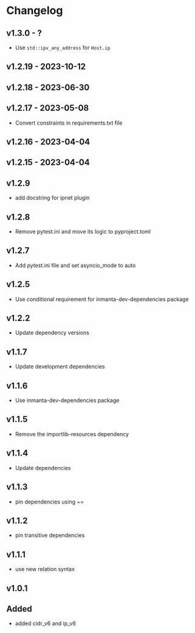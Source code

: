 # Changelog

## v1.3.0 - ?
- Use `std::ipv_any_address` for `Host.ip`


## v1.2.19 - 2023-10-12


## v1.2.18 - 2023-06-30


## v1.2.17 - 2023-05-08

- Convert constraints in requirements.txt file

## v1.2.16 - 2023-04-04


## v1.2.15 - 2023-04-04


## v1.2.9
- add docstring for ipnet plugin

## v1.2.8
- Remove pytest.ini and move its logic to pyproject.toml

## v1.2.7
- Add pytest.ini file and set asyncio_mode to auto

## v1.2.5
- Use conditional requirement for inmanta-dev-dependencies package

## v1.2.2
- Update dependency versions

## v1.1.7
- Update development dependencies 

## v1.1.6
- Use inmanta-dev-dependencies package

## v1.1.5
- Remove the importlib-resources dependency

## v1.1.4
- Update dependencies

## v1.1.3
- pin dependencies using ~=

## v1.1.2
- pin transitive dependencies

## v1.1.1
- use new relation syntax

## v1.0.1

## Added 

- added cidr_v6 and ip_v6
